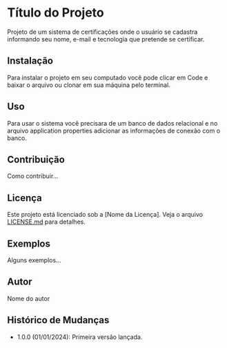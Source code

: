 # Título do Projeto

Projeto de um sistema de certificações onde o usuário se cadastra informando seu nome, e-mail e tecnologia que pretende se certificar.

## Instalação

Para instalar o projeto em seu computado você pode clicar em Code e baixar o arquivo ou clonar em sua máquina pelo terminal.

## Uso

Para usar o sistema você precisara de um banco de dados relacional e no arquivo application properties adicionar as informações de conexão com o banco.

## Contribuição

Como contribuir...

## Licença

Este projeto está licenciado sob a [Nome da Licença]. Veja o arquivo [LICENSE.md](LICENSE.md) para detalhes.

## Exemplos

Alguns exemplos...

## Autor

Nome do autor

## Histórico de Mudanças

- 1.0.0 (01/01/2024): Primeira versão lançada.
